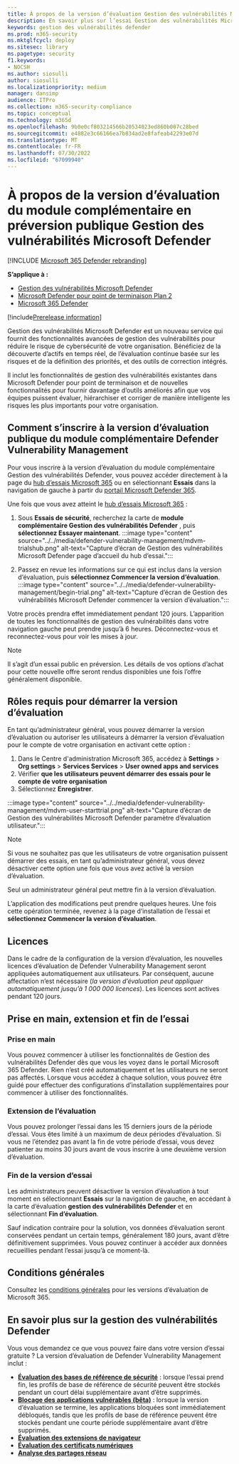 ```yaml
---
title: À propos de la version d’évaluation Gestion des vulnérabilités Microsoft Defender préversion publique
description: En savoir plus sur l’essai Gestion des vulnérabilités Microsoft Defender
keywords: gestion des vulnérabilités defender
ms.prod: m365-security
ms.mktglfcycl: deploy
ms.sitesec: library
ms.pagetype: security
f1.keywords:
- NOCSH
ms.author: siosulli
author: siosulli
ms.localizationpriority: medium
manager: dansimp
audience: ITPro
ms.collection: m365-security-compliance
ms.topic: conceptual
ms.technology: m365d
ms.openlocfilehash: 9b0e0cf803214566b20534023ed860b007c28bed
ms.sourcegitcommit: e4882e3c66166ea7b834ad2e8fafeab42293e07d
ms.translationtype: MT
ms.contentlocale: fr-FR
ms.lasthandoff: 07/30/2022
ms.locfileid: "67099940"
---
```

# <a name="about-the-microsoft-defender-vulnerability-management-public-preview-add-on-trial"></a>À propos de la version d’évaluation du module complémentaire en préversion publique Gestion des vulnérabilités Microsoft Defender

[!INCLUDE [Microsoft 365 Defender rebranding](../../includes/microsoft-defender.md)]

**S’applique à :**

- [Gestion des vulnérabilités Microsoft Defender](../defender-vulnerability-management/index.yml)
- [Microsoft Defender pour point de terminaison Plan 2](https://go.microsoft.com/fwlink/p/?linkid=2154037)
- [Microsoft 365 Defender](https://go.microsoft.com/fwlink/?linkid=2118804)

[!include[Prerelease information](../../includes/prerelease.md)]

Gestion des vulnérabilités Microsoft Defender est un nouveau service qui fournit des fonctionnalités avancées de gestion des vulnérabilités pour réduire le risque de cybersécurité de votre organisation. Bénéficiez de la découverte d’actifs en temps réel, de l’évaluation continue basée sur les risques et de la définition des priorités, et des outils de correction intégrés.

Il inclut les fonctionnalités de gestion des vulnérabilités existantes dans Microsoft Defender pour point de terminaison et de nouvelles fonctionnalités pour fournir davantage d’outils améliorés afin que vos équipes puissent évaluer, hiérarchiser et corriger de manière intelligente les risques les plus importants pour votre organisation.

## <a name="how-to-sign-up-for-the-defender-vulnerability-management-public-preview-add-on-trial"></a>Comment s’inscrire à la version d’évaluation publique du module complémentaire Defender Vulnerability Management

Pour vous inscrire à la version d’évaluation du module complémentaire Gestion des vulnérabilités Defender, vous pouvez accéder directement à la page du [hub d’essais Microsoft 365](https://security.microsoft.com/trialHorizontalHub) ou en sélectionnant **Essais** dans la navigation de gauche à partir du [portail Microsoft Defender 365](https://security.microsoft.com/homepage).

Une fois que vous avez atteint le [hub d’essais Microsoft 365](https://security.microsoft.com/trialHorizontalHub) :

1. Sous **Essais de sécurité**, recherchez la carte de **module complémentaire Gestion des vulnérabilités Defender** , puis **sélectionnez Essayer maintenant**.
:::image type="content" source="../../media/defender-vulnerability-management/mdvm-trialshub.png" alt-text="Capture d’écran de Gestion des vulnérabilités Microsoft Defender page d’accueil du hub d’essai.":::

2. Passez en revue les informations sur ce qui est inclus dans la version d’évaluation, puis **sélectionnez Commencer la version d’évaluation**.
:::image type="content" source="../../media/defender-vulnerability-management/begin-trial.png" alt-text="Capture d’écran de Gestion des vulnérabilités Microsoft Defender commencer la version d’évaluation.":::

Votre procès prendra effet immédiatement pendant 120 jours. L’apparition de toutes les fonctionnalités de gestion des vulnérabilités dans votre navigation gauche peut prendre jusqu’à 6 heures. Déconnectez-vous et reconnectez-vous pour voir les mises à jour.

> [!NOTE]
> Il s’agit d’un essai public en préversion. Les détails de vos options d’achat pour cette nouvelle offre seront rendus disponibles une fois l’offre généralement disponible.

## <a name="required-roles-for-starting-the-trial"></a>Rôles requis pour démarrer la version d’évaluation

En tant qu’administrateur général, vous pouvez démarrer la version d’évaluation ou autoriser les utilisateurs à démarrer la version d’évaluation pour le compte de votre organisation en activant cette option :

1. Dans le Centre d'administration Microsoft 365, accédez à **Settings** > **Org settings** > **Services Services** > **User owned apps and services**
2. Vérifier **que les utilisateurs peuvent démarrer des essais pour le compte de votre organisation**
3. Sélectionnez **Enregistrer**.

:::image type="content" source="../../media/defender-vulnerability-management/mdvm-user-starttrial.png" alt-text="Capture d’écran de Gestion des vulnérabilités Microsoft Defender paramètre d’évaluation utilisateur.":::

> [!NOTE]
> Si vous ne souhaitez pas que les utilisateurs de votre organisation puissent démarrer des essais, en tant qu’administrateur général, vous devez désactiver cette option une fois que vous avez activé la version d’évaluation.
>
> Seul un administrateur général peut mettre fin à la version d’évaluation.

L’application des modifications peut prendre quelques heures. Une fois cette opération terminée, revenez à la page d’installation de l’essai et **sélectionnez Commencer la version d’évaluation**.

## <a name="licensing"></a>Licences

Dans le cadre de la configuration de la version d’évaluation, les nouvelles licences d’évaluation de Defender Vulnerability Management seront appliquées automatiquement aux utilisateurs. Par conséquent, aucune affectation n’est nécessaire (_la version d’évaluation peut appliquer automatiquement jusqu’à 1 000 000 licences_). Les licences sont actives pendant 120 jours.

## <a name="getting-started-extending-and-ending-the-trial"></a>Prise en main, extension et fin de l’essai

### <a name="getting-started"></a>Prise en main

Vous pouvez commencer à utiliser les fonctionnalités de Gestion des vulnérabilités Defender dès que vous les voyez dans le portail Microsoft 365 Defender. Rien n’est créé automatiquement et les utilisateurs ne seront pas affectés. Lorsque vous accédez à chaque solution, vous pouvez être guidé pour effectuer des configurations d’installation supplémentaires pour commencer à utiliser des fonctionnalités.

### <a name="extending-the-trial"></a>Extension de l’évaluation

Vous pouvez prolonger l’essai dans les 15 derniers jours de la période d’essai. Vous êtes limité à un maximum de deux périodes d’évaluation. Si vous ne l’étendez pas avant la fin de votre période d’essai, vous devez patienter au moins 30 jours avant de vous inscrire à une deuxième version d’évaluation.

### <a name="ending-the-trial"></a>Fin de la version d’essai

Les administrateurs peuvent désactiver la version d’évaluation à tout moment en sélectionnant **Essais** sur la navigation de gauche, en accédant à la carte d’évaluation **gestion des vulnérabilités Defender** et en sélectionnant **Fin d’évaluation**.

Sauf indication contraire pour la solution, vos données d’évaluation seront conservées pendant un certain temps, généralement 180 jours, avant d’être définitivement supprimées. Vous pouvez continuer à accéder aux données recueillies pendant l’essai jusqu’à ce moment-là.

## <a name="terms-and-conditions"></a>Conditions générales

Consultez les [conditions générales](/legal/microsoft-365/microsoft-365-trial) pour les versions d’évaluation de Microsoft 365.

## <a name="learn-more-about-defender-vulnerability-management"></a>En savoir plus sur la gestion des vulnérabilités Defender

Vous vous demandez ce que vous pouvez faire dans votre version d’essai gratuite ? La version d’évaluation de Defender Vulnerability Management inclut :

- **[Évaluation des bases de référence de sécurité](tvm-security-baselines.md)** : lorsque l’essai prend fin, les profils de base de référence de sécurité peuvent être stockés pendant un court délai supplémentaire avant d’être supprimés.
- **[Blocage des applications vulnérables (bêta)](tvm-block-vuln-apps.md)** : lorsque la version d’évaluation se termine, les applications bloquées sont immédiatement débloqués, tandis que les profils de base de référence peuvent être stockés pendant une courte période supplémentaire avant d’être supprimés.
- **[Évaluation des extensions de navigateur](tvm-browser-extensions.md)**
- **[Évaluation des certificats numériques](tvm-certificate-inventory.md)**
- **[Analyse des partages réseau](tvm-network-share-assessment.md)**
